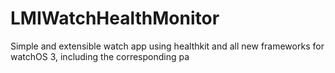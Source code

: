 # LMIWatchHealthMonitor
Simple and extensible watch app using healthkit and all new frameworks for watchOS 3, including the corresponding pa
